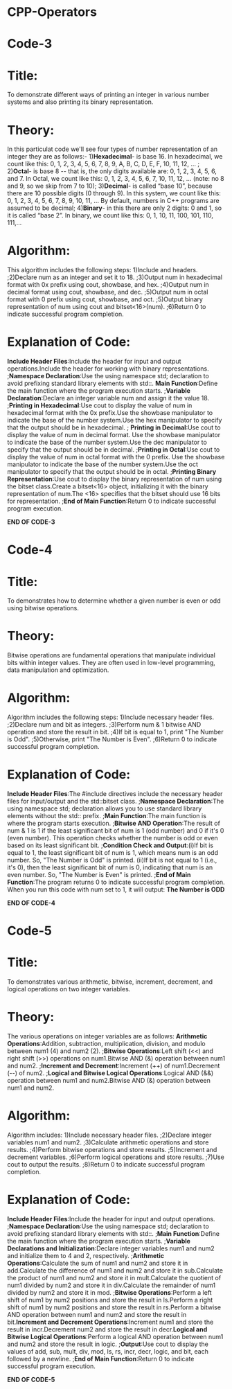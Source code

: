 # CPP-Operators

# Code-3

# Title:
To demonstrate different ways of printing an integer in various number systems and also printing its binary representation.

# Theory:
In this particulat code we'll see four types of number representation of an integer they are as follows:- 1)**Hexadecimal**- is base 16. In hexadecimal, we count like this: 0, 1, 2, 3, 4, 5, 6, 7, 8, 9, A, B, C, D, E, F, 10, 11, 12, … ; 2)**Octal**- is base 8 -- that is, the only digits available are: 0, 1, 2, 3, 4, 5, 6, and 7. In Octal, we count like this: 0, 1, 2, 3, 4, 5, 6, 7, 10, 11, 12, … (note: no 8 and 9, so we skip from 7 to 10); 3)**Decimal**- is called “base 10”, because there are 10 possible digits (0 through 9). In this system, we count like this: 0, 1, 2, 3, 4, 5, 6, 7, 8, 9, 10, 11, … By default, numbers in C++ programs are assumed to be decimal; 4)**Binary**- in this there are only 2 digits: 0 and 1, so it is called “base 2”. In binary, we count like this: 0, 1, 10, 11, 100, 101, 110, 111,…

# Algorithm:
This algorithm includes the following steps: 1)Include <iostream> and <bitset> headers. ;2)Declare num as an integer and set it to 18. ;3)Output num in hexadecimal format with 0x prefix using cout, showbase, and hex. ;4)Output num in decimal format using cout, showbase, and dec. ;5)Output num in octal format with 0 prefix using cout, showbase, and oct. ;5)Output binary representation of num using cout and bitset<16>(num). ;6)Return 0 to indicate successful program completion.

# Explanation of Code:
**Include Header Files**:Include the <iostream> header for input and output operations.Include the <bitset> header for working with binary representations. ;**Namespace Declaration**:Use the using namespace std; declaration to avoid prefixing standard library elements with std::. **Main Function**:Define the main function where the program execution starts. ;**Variable Declaration**:Declare an integer variable num and assign it the value 18. ;**Printing in Hexadecimal**:Use cout to display the value of num in hexadecimal format with the 0x prefix.Use the showbase manipulator to indicate the base of the number system.Use the hex manipulator to specify that the output should be in hexadecimal. ;
**Printing in Decimal**:Use cout to display the value of num in decimal format.
Use the showbase manipulator to indicate the base of the number system.Use the dec manipulator to specify that the output should be in decimal. ;**Printing in Octal**:Use cout to display the value of num in octal format with the 0 prefix.
Use the showbase manipulator to indicate the base of the number system.Use the oct manipulator to specify that the output should be in octal. ;**Printing Binary Representation**:Use cout to display the binary representation of num using the bitset class.Create a bitset<16> object, initializing it with the binary representation of num.The <16> specifies that the bitset should use 16 bits for representation. ;**End of Main Function**:Return 0 to indicate successful program execution.

**END OF CODE-3**


# Code-4

# Title:
To demonstrates how to determine whether a given number is even or odd using bitwise operations.

# Theory:
Bitwise operations are fundamental operations that manipulate individual bits within integer values. They are often used in low-level programming, data manipulation and optimization. 

# Algorithm:
Algorithm includes the following steps: 1)Include necessary header files. ;2)Declare num and bit as integers. ;3)Perform num & 1 bitwise AND operation and store the result in bit. ;4)If bit is equal to 1, print "The Number is Odd". ;5)Otherwise, print "The Number is Even". ;6)Return 0 to indicate successful program completion.

# Explanation of Code:
**Include Header Files**:The #include directives include the necessary header files for input/output and the std::bitset class. ;**Namespace Declaration**:The using namespace std; declaration allows you to use standard library elements without the std:: prefix. ;**Main Function**:The main function is where the program starts execution. ;**Bitwise AND Operation**:The result of num & 1 is 1 if the least significant bit of num is 1 (odd number) and 0 if it's 0 (even number). This operation checks whether the number is odd or even based on its least significant bit. ;**Condition Check and Output**:(i)If bit is equal to 1, the least significant bit of num is 1, which means num is an odd number. So, "The Number is Odd" is printed. (ii)If bit is not equal to 1 (i.e., it's 0), then the least significant bit of num is 0, indicating that num is an even number. So, "The Number is Even" is printed. ;**End of Main Function**:The program returns 0 to indicate successful program completion.
When you run this code with num set to 1, it will output: **The Number is ODD**

**END OF CODE-4**


# Code-5

# Title: 
To demonstrates various arithmetic, bitwise, increment, decrement, and logical operations on two integer variables.

# Theory:
The various operations on integer variables are as follows: **Arithmetic Operations**:Addition, subtraction, multiplication, division, and modulo between num1 (4) and num2 (2). ;**Bitwise Operations**:Left shift (<<) and right shift (>>) operations on num1.Bitwise AND (&) operation between num1 and num2. ;**Increment and Decrement**:Increment (++) of num1.Decrement (--) of num2. ;**Logical and Bitwise Logical Operations**:Logical AND (&&) operation between num1 and num2.Bitwise AND (&) operation between num1 and num2.

# Algorithm:
Algorithm includes: 1)Include necessary header files. ;2)Declare integer variables num1 and num2. ;3)Calculate arithmetic operations and store results. ;4)Perform bitwise operations and store results. ;5)Increment and decrement variables. ;6)Perform logical operations and store results. ;7)Use cout to output the results. ;8)Return 0 to indicate successful program completion. 

# Explanation of Code:
**Include Header Files**:Include the <iostream> header for input and output operations. ;**Namespace Declaration**:Use the using namespace std; declaration to avoid prefixing standard library elements with std::. ;**Main Function**:Define the main function where the program execution starts. ;**Variable Declarations and Initialization**:Declare integer variables num1 and num2 and initialize them to 4 and 2, respectively. ;**Arithmetic Operations**:Calculate the sum of num1 and num2 and store it in add.Calculate the difference of num1 and num2 and store it in sub.Calculate the product of num1 and num2 and store it in mult.Calculate the quotient of num1 divided by num2 and store it in div.Calculate the remainder of num1 divided by num2 and store it in mod. ;**Bitwise Operations**:Perform a left shift of num1 by num2 positions and store the result in ls.Perform a right shift of num1 by num2 positions and store the result in rs.Perform a bitwise AND operation between num1 and num2 and store the result in bit.**Increment and Decrement Operations**:Increment num1 and store the result in incr.Decrement num2 and store the result in decr.**Logical and Bitwise Logical Operations**:Perform a logical AND operation between num1 and num2 and store the result in logic. ;**Output**:Use cout to display the values of add, sub, mult, div, mod, ls, rs, incr, decr, logic, and bit, each followed by a newline. ;**End of Main   Function**:Return 0 to indicate successful program execution.

**END OF CODE-5**
